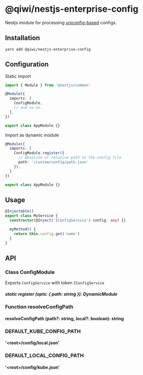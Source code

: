 # @qiwi/nestjs-enterprise-config
Nestjs module for processing [uniconfig-based](https://github.com/qiwi/uniconfig) configs.
## Installation
```shell script
yarn add @qiwi/nestjs-enterprise-config
```
## Configuration
Static import
```typescript
import { Module } from '@nestjs/common'

@Module({
  imports: [
    ConfigModule,
    // and so on
  ],
})

export class AppModule {}
```
Import as dynamic module
```typescript
@Module({
  imports: [
    ConfigModule.register({
      // Absolute or relative path to the config file
      path: '/custom/config/path.json'
    }),
  ]
})

export class AppModule {}
```
## Usage
```typescript
@Injectable()
export class MyService {
  constructor(@Inject('IConfigService') config: any) {}

  myMethod() {
    return this.config.get('name')
  }
}
````
## API
### Class ConfigModule
Exports `ConfigService` with token `IConfigService`
##### static register (opts: { path: string }): DynamicModule

### Function resolveConfigPath
#### resolveConfigPath (path?: string, local?: boolean): string

###  DEFAULT_KUBE_CONFIG_PATH
#### '\<root>/config/local.json'
###  DEFAULT_LOCAL_CONFIG_PATH
#### '\<root>/config/kube.json'
